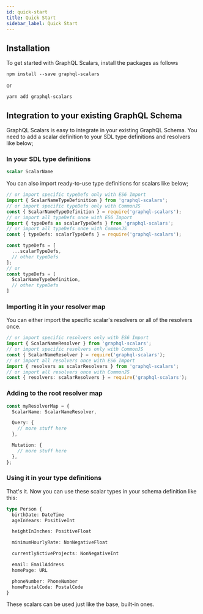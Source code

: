 ```yaml
---
id: quick-start
title: Quick Start
sidebar_label: Quick Start
---
```


## Installation

To get started with GraphQL Scalars, install the packages as follows

`npm install --save graphql-scalars`

or

`yarn add graphql-scalars`

## Integration to your existing GraphQL Schema

GraphQL Scalars is easy to integrate in your existing GraphQL Schema. You need to add a scalar definition to your SDL type definitions and resolvers like below;

### In your SDL type definitions 

```graphql
scalar ScalarName
```

You can also import ready-to-use type definitions for scalars like below;

```typescript
// or import specific typeDefs only with ES6 Import
import { ScalarNameTypeDefinition } from 'graphql-scalars';
// or import specific typeDefs only with CommonJS
const { ScalarNameTypeDefinition } = require('graphql-scalars');
// or import all typeDefs once with ES6 Import
import { typeDefs as scalarTypeDefs } from 'graphql-scalars';
// or import all typeDefs once with CommonJS
const { typeDefs: scalarTypeDefs } = require('graphql-scalars');

const typeDefs = [
  ...scalarTypeDefs,
  // other typeDefs
];
// or
const typeDefs = [
  ScalarNameTypeDefinition,
  // other typeDefs
]
```

### Importing it in your resolver map
You can either import the specific scalar's resolvers or all of the resolvers once.

```typescript
// or import specific resolvers only with ES6 Import
import { ScalarNameResolver } from 'graphql-scalars';
// or import specific resolvers only with CommonJS
const { ScalarNameResolver } = require('graphql-scalars');
// or import all resolvers once with ES6 Import
import { resolvers as scalarResolvers } from 'graphql-scalars';
// or import all resolvers once with CommonJS
const { resolvers: scalarResolvers } = require('graphql-scalars');
```

### Adding to the root resolver map

```typescript
const myResolverMap = {
  ScalarName: ScalarNameResolver,

  Query: {
    // more stuff here
  },

  Mutation: {
    // more stuff here
  },
};
```

### Using it in your type definitions

That's it. Now you can use these scalar types in your schema definition like this:

```typescript
type Person {
  birthDate: DateTime
  ageInYears: PositiveInt

  heightInInches: PositiveFloat

  minimumHourlyRate: NonNegativeFloat

  currentlyActiveProjects: NonNegativeInt

  email: EmailAddress
  homePage: URL

  phoneNumber: PhoneNumber
  homePostalCode: PostalCode
}
```

These scalars can be used just like the base, built-in ones.
